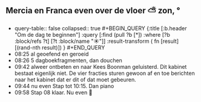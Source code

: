## Mercia en Franca even over de vloer ⛅ zon, °
- query-table:: false
  collapsed:: true
  #+BEGIN_QUERY 
  {:title [:b.header "Om de dag te beginnen"]
   :query [:find (pull ?b [*])
     :where 
       [?b :block/refs ?t]
       [?t :block/name "☀️"]]
   :result-transform ( fn [result] [(rand-nth result)])
  }
  #+END_QUERY
- 08:25 al geoefend en geroeid
- 08:26 5 dagboekfragmenten, dan douchen
- 09:42 alweer ontbeten en naar Kees Boonman geluisterd. Dit kabinet bestaat eigenlijk niet. De vier fracties sturen gewoon af en toe berichten naar het kabinet dat er dit of dat moet gebeuren.
- 09:44 nu even Stap tot 10:15. Dan piano
- 09:58 Stap 08 klaar. Nu even 🎹